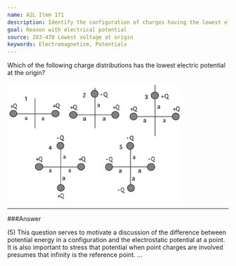 ```yaml
---
name: A2L Item 171
description: Identify the configuration of charges having the lowest electrostatic potential at the origin.
goal: Reason with electrical potential
source: 283-470 Lowest voltage at origin
keywords: Electromagnetism, Potentials
---
```


Which of the following charge distributions has the lowest electric
potential at the origin?

![Item171_fig1.gif](../images/Item171_fig1.gif)



<hr/>

###Answer 

(5) This question serves to motivate a discussion of the
difference between potential energy in a configuration and the
electrostatic potential at a point. It is also important to stress that
potential when point charges are involved presumes that infinity is the
reference point.
...
